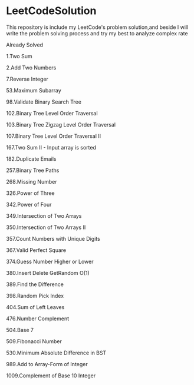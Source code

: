 # LeetCodeSolution
This repository is include my LeetCode's problem solution,and beside I will write the problem solving process and try my best to analyze complex rate

Already Solved

1.Two Sum

2.Add Two Numbers

7.Reverse Integer

53.Maximum Subarray

98.Validate Binary Search Tree

102.Binary Tree Level Order Traversal

103.Binary Tree Zigzag Level Order Traversal

107.Binary Tree Level Order Traversal II

167.Two Sum II - Input array is sorted

182.Duplicate Emails

257.Binary Tree Paths

268.Missing Number

326.Power of Three

342.Power of Four

349.Intersection of Two Arrays

350.Intersection of Two Arrays II

357.Count Numbers with Unique Digits

367.Valid Perfect Square

374.Guess Number Higher or Lower

380.Insert Delete GetRandom O(1)

389.Find the Difference

398.Random Pick Index

404.Sum of Left Leaves

476.Number Complement

504.Base 7

509.Fibonacci Number

530.Minimum Absolute Difference in BST

989.Add to Array-Form of Integer

1009.Complement of Base 10 Integer
